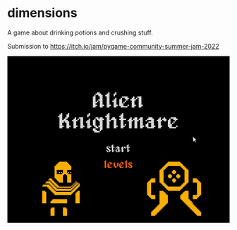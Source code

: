 # dimensions
A game about drinking potions and crushing stuff.

Submission to https://itch.io/jam/pygame-community-summer-jam-2022

![06-ui-stuff.gif](gifs/06-ui-stuff.gif?raw=true "06-ui-stuff")
